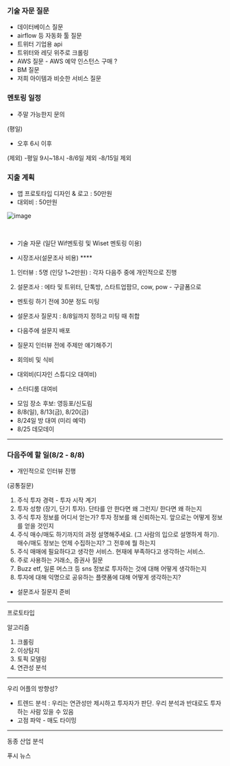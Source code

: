### 기술 자문 질문
- 데이터베이스 질문
- airflow 등 자동화 툴 질문
- 트위터 기업용 api 
- 트위터와 레딧 위주로 크롤링
- AWS 질문 - AWS  예약 인스턴스 구매 ?
- BM 질문
- 저희 아이템과 비슷한 서비스 질문

### 멘토링 일정
- 주말 가능한지 문의 

(평일)
- 오후 6시 이후

(제외)
-평일 9시~18시
-8/6일 제외
-8/15일 제외



### 지출 계획
- 앱 프로토타입 디자인 & 로고 : 50만원
- 대외비 : 50만원


![image](https://user-images.githubusercontent.com/73813367/127762144-d3cf83a2-6a1a-4981-9405-f676399c18a1.png)

<br>

- 기술 자문 (일단 Wif멘토링 및 Wiset 멘토링 이용)
 


- 시장조사(설문조사 비용) ****
1) 인터뷰 : 5명 (인당 1~2만원) : 각자 다음주 중에 개인적으로 진행


2) 설문조사 : 에타 및 트위터, 단톡방, 스타트업팜므, cow, pow - 구글폼으로 


- 멘토링 하기 전에 30분 정도 미팅


- 설문조사 질문지 : 8/8일까지 정하고 미팅 때 취합
- 다음주에 설문지 배포

- 질문지 
인터뷰 전에 주제만 얘기해주기



- 회의비 및 식비 
- 대외비(디자인 스튜디오 대여비)

- 스터디룸 대여비

* 모임 장소 후보: 영등포/신도림 
* 8/8(일), 8/13(금), 8/20(금)
* 8/24일 방 대여 (미리 예약)
* 8/25 데모데이

---
### 다음주에 할 일(8/2 - 8/8)
* 개인적으로 인터뷰 진행 

(공통질문)
1. 주식 투자 경력 - 투자 시작 계기
2. 투자 성향 (장기, 단기 투자). 단타를 안 한다면 왜 그런지/ 한다면 왜 하는지
3. 주식 투자 정보를 어디서 얻는가? 투자 정보를 왜 신뢰하는지. 앞으로는 어떻게 정보를 얻을 것인지
4. 주식 매수/매도 하기까지의 과정 설명해주세요. (그 사람의 입으로 설명하게 하기). 매수/매도 정보는 언제 수집하는지? 그 전후에 뭘 하는지
5. 주식 매매에 필요하다고 생각한 서비스. 현재에 부족하다고 생각하는 서비스.
6. 주로 사용하는 거래소, 증권사 질문
7. Buzz etf, 일론 머스크 등 sns 정보로 투자하는 것에 대해 어떻게 생각하는지
8. 투자에 대해 익명으로 공유하는 플랫폼에 대해 어떻게 생각하는지?


* 설문조사 질문지 준비


---

프로토타입


알고리즘

1. 크롤링
2. 이상탐지
3. 토픽 모델링
4. 연관성 분석

---
우리 어플의 방향성?

* 트렌드 분석 : 우리는 연관성만 제시하고 투자자가 판단. 우리 분석과 반대로도 투자하는 사람 있을 수 있음
* 고점 파악 - 매도 타이밍 

---
동종 산업 분석

푸시 뉴스




